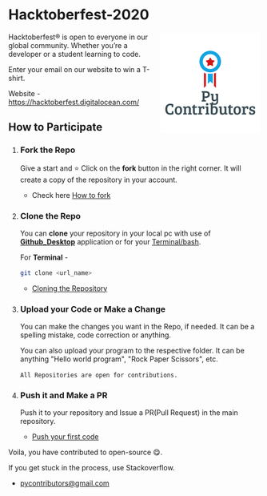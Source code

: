 # Hacktoberfest-2020


<img align="right" src="https://raw.githubusercontent.com/DrakeEntity/project-Image/master/9b2ca712-347a-4987-bac7-a4c3d106ed24_200x200.png" alt="pycontributors logo">

Hacktoberfest® is open to everyone in our global community. Whether you’re a developer or a student learning to code.

Enter your email on our website to win a T-shirt.

Website - <https://hacktoberfest.digitalocean.com/>

## How to Participate

1. ### Fork the Repo

   Give a start and ⭐ Click on the **fork** button in the right corner. It will create a copy of the repository in your account.

    - Check here [How to fork](https://docs.github.com/en/github/getting-started-with-github/fork-a-repo)

2. ### Clone the Repo

   You can **clone** your repository in your local pc with use of **[Github_Desktop](https://desktop.github.com/)** application or for your [Terminal/bash](https://git-scm.com/downloads).

   For **Terminal** -

   ```bash
   git clone <url_name>
   ```

   - [Cloning the Repository](https://docs.github.com/en/github/creating-cloning-and-archiving-repositories/cloning-a-repository)

3. ### Upload your Code or Make a Change

    You can make the changes you want in the Repo, if needed. It can be a spelling mistake, code correction or anything.

    You can also upload your program to the respective folder. It can be anything "Hello world program", "Rock Paper Scissors", etc.

    `All Repositories are open for contributions.`

4. ### Push it and Make a PR

    Push it to your repository and Issue a PR(Pull Request) in the main repository.

    - [Push your first code](https://docs.github.com/en/github/importing-your-projects-to-github/adding-an-existing-project-to-github-using-the-command-line)

Voila, you have contributed to open-source 😋.

If you get stuck in the process, use Stackoverflow.


- [pycontributors@gmail.com](mailto:pycontributors@gmail.com)
